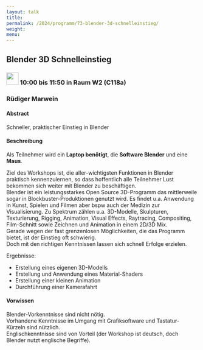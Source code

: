 ```yaml
---
layout: talk
title:
permalink: /2024/programm/73-blender-3d-schnelleinstieg/
weight:
menu:
---
```

## Blender 3D Schnelleinstieg

### <img height = "32" src="../../../images/workshop.svg"> 10:00 bis 11:50 in Raum W2 (C118a)

### Rüdiger Marwein

#### Abstract

Schneller, praktischer Einstieg in Blender

#### Beschreibung

Als Teilnehmer wird ein **Laptop benötigt**, die **Software Blender** und eine **Maus**. 

Ziel des Workshops ist, die aller-wichtigsten Funktionen in Blender praktisch kennenzulernen, so dass hoffentlich alle Teilnehmer Lust bekommen sich weiter mit Blender zu beschäftigen.  
Blender ist ein leistungsstarkes Open Source 3D-Programm das mittlerweile sogar in Blockbuster-Produktionen genutzt wird. Es findet u.a. Anwendung in Kunst, Spielen und Filmen aber bspw auch der Medizin zur Visualisierung. Zu Spektrum zählen u.a. 3D-Modelle, Skulpturen, Texturierung, Rigging, Animation, Visual Effects, Raytracing, Compositing, Film-Schnitt sowie Zeichnen und Animation in einem 2D/3D Mix.  
Gerade wegen der fast grenzenlosen Möglichkeiten, die das Programm bietet, ist der Einstieg oft schwierig.  
Doch mit den richtigen Kenntnissen lassen sich schnell Erfolge erzielen.

Ergebnisse:  
* Erstellung eines eigenen 3D-Modells  
* Erstellung und Anwendung eines Material-Shaders  
* Erstellung einer kleinen Animation  
* Durchführung einer Kamerafahrt

#### Vorwissen

Blender-Vorkenntnisse sind nicht nötig.  
Vorhandene Kenntnisse im Umgang mit Grafiksoftware und Tastatur-Kürzeln sind nützlich.  
Englischkenntnisse sind von Vorteil (der Workshop ist deutsch, doch Blender nutzt englische Begriffe).

